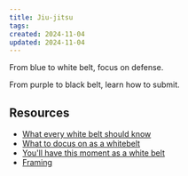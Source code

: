 ```yaml
---
title: Jiu-jitsu
tags: 
created: 2024-11-04
updated: 2024-11-04
---
```

From blue to white belt, focus on defense.

From purple to black belt, learn how to submit.

## Resources

- [What every white belt should know](https://youtu.be/Jekd1ruohpw)
- [What to docus on as a whitebelt](https://youtu.be/khd9tFAyIyQ)
- [You'll have this moment as a white belt](https://youtu.be/9_oB5vvhQw8)
- [Framing](https://youtu.be/p08yADojkpY "Share link")